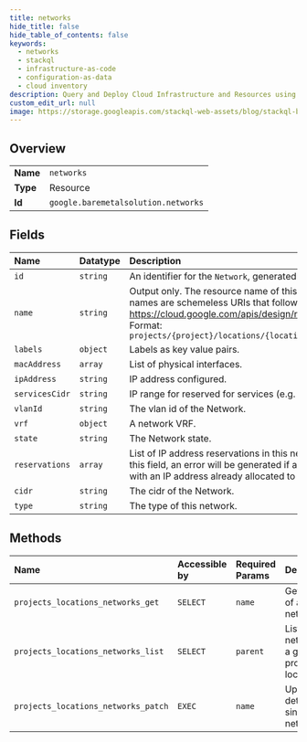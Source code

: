 ```yaml
---
title: networks
hide_title: false
hide_table_of_contents: false
keywords:
  - networks
  - stackql
  - infrastructure-as-code
  - configuration-as-data
  - cloud inventory
description: Query and Deploy Cloud Infrastructure and Resources using SQL
custom_edit_url: null
image: https://storage.googleapis.com/stackql-web-assets/blog/stackql-blog-post-featured-image.png
---
```

  
    

## Overview
<table><tbody>
<tr><td><b>Name</b></td><td><code>networks</code></td></tr>
<tr><td><b>Type</b></td><td>Resource</td></tr>
<tr><td><b>Id</b></td><td><code>google.baremetalsolution.networks</code></td></tr>
</tbody></table>

## Fields
| Name | Datatype | Description |
|:-----|:---------|:------------|
| `id` | `string` | An identifier for the `Network`, generated by the backend. |
| `name` | `string` | Output only. The resource name of this `Network`. Resource names are schemeless URIs that follow the conventions in https://cloud.google.com/apis/design/resource_names. Format: `projects/{project}/locations/{location}/networks/{network}` |
| `labels` | `object` | Labels as key value pairs. |
| `macAddress` | `array` | List of physical interfaces. |
| `ipAddress` | `string` | IP address configured. |
| `servicesCidr` | `string` | IP range for reserved for services (e.g. NFS). |
| `vlanId` | `string` | The vlan id of the Network. |
| `vrf` | `object` | A network VRF. |
| `state` | `string` | The Network state. |
| `reservations` | `array` | List of IP address reservations in this network. When updating this field, an error will be generated if a reservation conflicts with an IP address already allocated to a physical server. |
| `cidr` | `string` | The cidr of the Network. |
| `type` | `string` | The type of this network. |
## Methods
| Name | Accessible by | Required Params | Description |
|:-----|:--------------|:----------------|:------------|
| `projects_locations_networks_get` | `SELECT` | `name` | Get details of a single network. |
| `projects_locations_networks_list` | `SELECT` | `parent` | List network in a given project and location. |
| `projects_locations_networks_patch` | `EXEC` | `name` | Update details of a single network. |
